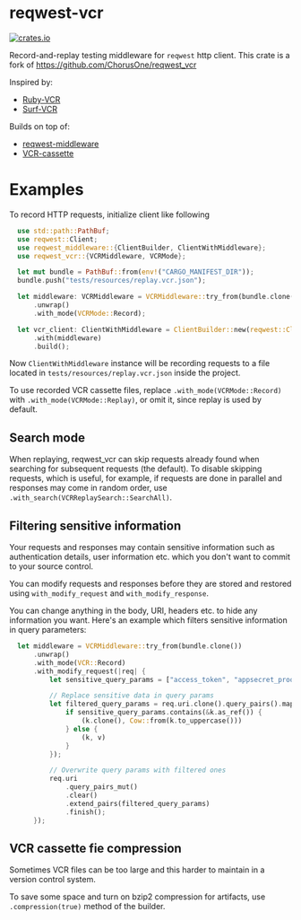 reqwest-vcr
====

[![crates.io](https://img.shields.io/crates/v/reqwest-vcr.svg)](https://crates.io/crates/reqwest-vcr)

Record-and-replay testing middleware for `reqwest` http client.
This crate is a fork of https://github.com/ChorusOne/reqwest_vcr

Inspired by:
  - [Ruby-VCR](https://github.com/vcr/vcr)
  - [Surf-VCR](https://git.sr.ht/~rjframe/surf-vcr)


Builds on top of:
 - [reqwest-middleware](https://github.com/TrueLayer/reqwest-middleware)
 - [VCR-cassette](https://github.com/http-rs/vcr-cassette/)

 # Examples

To record HTTP requests, initialize client like following

```rust
  use std::path::PathBuf;
  use reqwest::Client;
  use reqwest_middleware::{ClientBuilder, ClientWithMiddleware};
  use reqwest_vcr::{VCRMiddleware, VCRMode};

  let mut bundle = PathBuf::from(env!("CARGO_MANIFEST_DIR"));
  bundle.push("tests/resources/replay.vcr.json");

  let middleware: VCRMiddleware = VCRMiddleware::try_from(bundle.clone())
      .unwrap()
      .with_mode(VCRMode::Record);

  let vcr_client: ClientWithMiddleware = ClientBuilder::new(reqwest::Client::new())
      .with(middleware)
      .build();
```

Now `ClientWithMiddleware` instance will be recording requests to a file
located in `tests/resources/replay.vcr.json` inside the project.

To use recorded VCR cassette files, replace `.with_mode(VCRMode::Record)`
with `.with_mode(VCRMode::Replay)`, or omit it, since replay is used by default.

## Search mode

When replaying, reqwest_vcr can skip requests already found when searching for
subsequent requests (the default). To disable skipping requests,
which is useful, for example, if requests are done in parallel and responses
may come in random order, use `.with_search(VCRReplaySearch::SearchAll)`.

## Filtering sensitive information

Your requests and responses may contain sensitive information such as authentication details, user
information etc. which you don't want to commit to your source control.

You can modify requests and responses before they are stored and restored using
`with_modify_request` and `with_modify_response`.

You can change anything in the body, URI, headers etc. to hide any information you want. Here's an
example which filters sensitive information in query parameters:

```rust
  let middleware = VCRMiddleware::try_from(bundle.clone())
      .unwrap()
      .with_mode(VCR::Record)
      .with_modify_request(|req| {
          let sensitive_query_params = ["access_token", "appsecret_proof"];

          // Replace sensitive data in query params
          let filtered_query_params = req.uri.clone().query_pairs().map(|(k, v)| {
              if sensitive_query_params.contains(&k.as_ref()) {
                  (k.clone(), Cow::from(k.to_uppercase()))
              } else {
                  (k, v)
              }
          });

          // Overwrite query params with filtered ones
          req.uri
              .query_pairs_mut()
              .clear()
              .extend_pairs(filtered_query_params)
              .finish();
      });
```

## VCR cassette fie compression

Sometimes VCR files can be too large and this harder to maintain in a
version control system.

To save some space and turn on bzip2 compression for artifacts,
use `.compression(true)` method of the builder.

